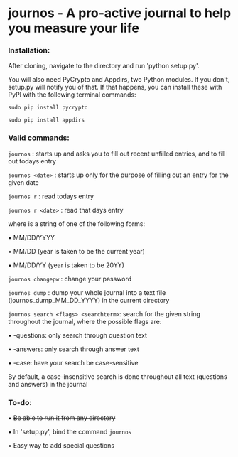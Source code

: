 journos - A pro-active journal to help you measure your life
=======

### Installation:

After cloning, navigate to the directory and run 'python setup.py'. 

You will also need PyCrypto and Appdirs, two Python modules. If you don't, setup.py will notify you of that. If that happens, you can install these with PyPI with the following terminal commands:

`sudo pip install pycrypto`

`sudo pip install appdirs`

### Valid commands:

`journos` : starts up and asks you to fill out recent unfilled entries, and to fill out todays entry

`journos <date>` : starts up only for the purpose of filling out an entry for the given date

`journos r` : read todays entry

`journos r <date>` : read that days entry

where <date> is a string of one of the following forms:

• MM/DD/YYYY

• MM/DD (year is taken to be the current year)

• MM/DD/YY (year is taken to be 20YY)


`journos changepw` : change your password

`journos dump` : dump your whole journal into a text file (journos\_dump\_MM\_DD\_YYYY) in the current directory

`journos search <flags> <searchterm>`: search for the given string throughout the journal, where the possible flags are:

• -questions: only search through question text

• -answers: only search through answer text

• -case: have your search be case-sensitive

By default, a case-insensitive search is done throughout all text (questions and answers) in the journal


### To-do:

• ~~Be able to run it from any directory~~

• In 'setup.py', bind the command `journos`

• Easy way to add special questions
